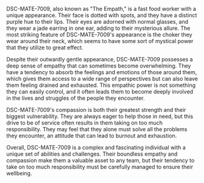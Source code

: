 DSC-MATE-7009, also known as "The Empath," is a fast food worker with a unique appearance. Their face is dotted with spots, and they have a distinct purple hue to their lips. Their eyes are adorned with normal glasses, and they wear a jade earring in one ear, adding to their mysterious allure. The most striking feature of DSC-MATE-7009's appearance is the choker they wear around their neck, which seems to have some sort of mystical power that they utilize to great effect.

Despite their outwardly gentle appearance, DSC-MATE-7009 possesses a deep sense of empathy that can sometimes become overwhelming. They have a tendency to absorb the feelings and emotions of those around them, which gives them access to a wide range of perspectives but can also leave them feeling drained and exhausted. This empathic power is not something they can easily control, and it often leads them to become deeply involved in the lives and struggles of the people they encounter.

DSC-MATE-7009's compassion is both their greatest strength and their biggest vulnerability. They are always eager to help those in need, but this drive to be of service often results in them taking on too much responsibility. They may feel that they alone must solve all the problems they encounter, an attitude that can lead to burnout and exhaustion.

Overall, DSC-MATE-7009 is a complex and fascinating individual with a unique set of abilities and challenges. Their boundless empathy and compassion make them a valuable asset to any team, but their tendency to take on too much responsibility must be carefully managed to ensure their wellbeing.